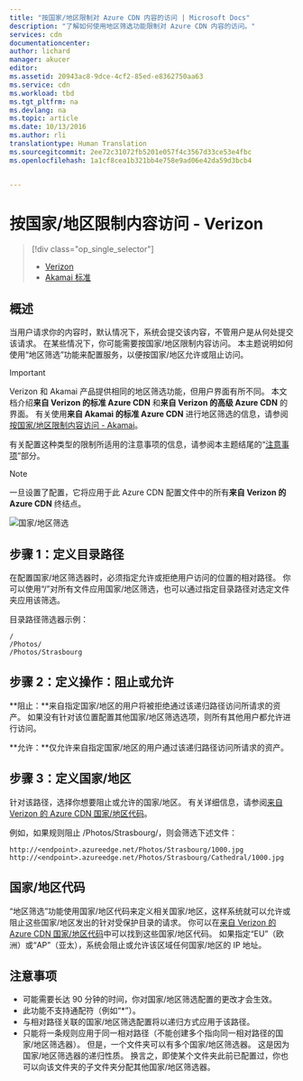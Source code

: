 ```yaml
---
title: "按国家/地区限制对 Azure CDN 内容的访问 | Microsoft Docs"
description: "了解如何使用地区筛选功能限制对 Azure CDN 内容的访问。"
services: cdn
documentationcenter: 
author: lichard
manager: akucer
editor: 
ms.assetid: 20943ac8-9dce-4cf2-85ed-e8362750aa63
ms.service: cdn
ms.workload: tbd
ms.tgt_pltfrm: na
ms.devlang: na
ms.topic: article
ms.date: 10/13/2016
ms.author: rli
translationtype: Human Translation
ms.sourcegitcommit: 2ee72c31072fb5201e057f4c3567d33ce53e4fbc
ms.openlocfilehash: 1a1cf8cea1b321bb4e758e9ad06e42da59d3bcb4


---
```

# <a name="restrict-access-to-your-content-by-country---verizon"></a>按国家/地区限制内容访问 - Verizon
> [!div class="op_single_selector"]
> * [Verizon](cdn-restrict-access-by-country.md)
> * [Akamai 标准](cdn-restrict-access-by-country-akamai.md)
> 
> 

## <a name="overview"></a>概述
当用户请求你的内容时，默认情况下，系统会提交该内容，不管用户是从何处提交该请求。 在某些情况下，你可能需要按国家/地区限制内容访问。 本主题说明如何使用“地区筛选”功能来配置服务，以便按国家/地区允许或阻止访问。

> [!IMPORTANT]
> Verizon 和 Akamai 产品提供相同的地区筛选功能，但用户界面有所不同。 本文档介绍**来自 Verizon 的标准 Azure CDN** 和**来自 Verizon 的高级 Azure CDN** 的界面。 有关使用**来自 Akamai 的标准 Azure CDN** 进行地区筛选的信息，请参阅[按国家/地区限制内容访问 - Akamai](cdn-restrict-access-by-country-akamai.md)。
> 
> 

有关配置这种类型的限制所适用的注意事项的信息，请参阅本主题结尾的“[注意事项](cdn-restrict-access-by-country.md#considerations)”部分。  

> [!NOTE]
> 一旦设置了配置，它将应用于此 Azure CDN 配置文件中的所有**来自 Verizon 的 Azure CDN** 终结点。
> 
> 

![国家/地区筛选](./media/cdn-filtering/cdn-country-filtering.png)

## <a name="step-1-define-the-directory-path"></a>步骤 1：定义目录路径
在配置国家/地区筛选器时，必须指定允许或拒绝用户访问的位置的相对路径。 你可以使用“/”对所有文件应用国家/地区筛选，也可以通过指定目录路径对选定文件夹应用该筛选。

目录路径筛选器示例：

    /                                 
    /Photos/
    /Photos/Strasbourg

## <a name="step-2-define-the-action-block-or-allow"></a>步骤 2：定义操作：阻止或允许
**阻止：**来自指定国家/地区的用户将被拒绝通过该递归路径访问所请求的资产。 如果没有针对该位置配置其他国家/地区筛选选项，则所有其他用户都允许进行访问。

**允许：**仅允许来自指定国家/地区的用户通过该递归路径访问所请求的资产。

## <a name="step-3-define-the-countries"></a>步骤 3：定义国家/地区
针对该路径，选择你想要阻止或允许的国家/地区。 有关详细信息，请参阅[来自 Verizon 的 Azure CDN 国家/地区代码](https://msdn.microsoft.com/library/mt761717.aspx)。

例如，如果规则阻止 /Photos/Strasbourg/，则会筛选下述文件：

    http://<endpoint>.azureedge.net/Photos/Strasbourg/1000.jpg
    http://<endpoint>.azureedge.net/Photos/Strasbourg/Cathedral/1000.jpg


## <a name="country-codes"></a>国家/地区代码
“地区筛选”功能使用国家/地区代码来定义相关国家/地区，这样系统就可以允许或阻止这些国家/地区发出的针对受保护目录的请求。 你可以在[来自 Verizon 的 Azure CDN 国家/地区代码](https://msdn.microsoft.com/library/mt761717.aspx)中可以找到这些国家/地区代码。 如果指定“EU”（欧洲）或“AP”（亚太），系统会阻止或允许该区域任何国家/地区的 IP 地址。

## <a name="a-idconsiderationsaconsiderations"></a><a id="considerations"></a>注意事项
* 可能需要长达 90 分钟的时间，你对国家/地区筛选配置的更改才会生效。
* 此功能不支持通配符（例如“*”）。
* 与相对路径关联的国家/地区筛选配置将以递归方式应用于该路径。
* 只能将一条规则应用于同一相对路径（不能创建多个指向同一相对路径的国家/地区筛选器）。 但是，一个文件夹可以有多个国家/地区筛选器。 这是因为国家/地区筛选器的递归性质。 换言之，即使某个文件夹此前已配置过，你也可以向该文件夹的子文件夹分配其他国家/地区筛选器。




<!--HONumber=Nov16_HO3-->


